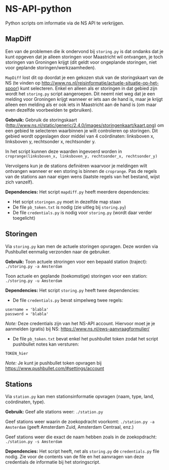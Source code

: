 # NS-API-python
Python scripts om informatie via de NS API te verkrijgen.

## MapDiff
Een van de problemen die ik ondervond bij `storing.py` is dat ondanks dat je kunt opgeven dat je alleen storingen voor Maastricht wil ontvangen, je toch storingen van Groningen krijgt (dit geldt voor ongeplande storingen, niet voor geplande storingen/werkzaamheden).

`MapDiff` lost dit op doordat je een gekozen stuk van de storingskaart van de NS (te vinden op http://www.ns.nl/reisinformatie/actuele-situatie-op-het-spoor) kunt selecteren. Enkel en alleen als er storingen in dat gebied zijn wordt het `storing.py` script aangeroepen. Dit neemt niet weg dat je een melding voor Groningen krijgt wanneer er iets aan de hand is, maar je krijgt alleen een melding als er ook iets in Maastricht aan de hand is (om maar even dezelfde voorbeelden te gebruiken).

**Gebruik:**
Gebruik de storingskaart (http://www.ns.nl/static/generic/2.4.0/images/storingenkaart/kaart.png) om een gebied te selecteren waarbinnen je wilt controleren op storingen. Dit gebied wordt opgeslagen door middel van 4 coördinaten: linksboven x, linksboven y, rechtsonder x, rechtsonder y.

In het script kunnen deze waarden ingevoerd worden in
`croprange(linksboven_x, linksboven_y, rechtsonder_x, rechtsonder_y)`

Vervolgens kun je de stations definiëren waarvoor je meldingen wilt ontvangen wanneer er een storing is binnen de `croprange`. Pas de regels van de stations aan naar eigen wens (laatste regels van het bestand, wijst zich vanzelf).

**Dependencies:**
Het script `mapdiff.py` heeft meerdere dependencies:
- Het script `storingen.py` moet in dezelfde map staan
- De file `pb_token.txt` is nodig (zie uitleg bij `storing.py`)
- De file `credentials.py` is nodig voor `storing.py` (wordt daar verder toegelicht)

## Storingen
Via `storing.py` kan men de actuele storingen opvragen. Deze worden via Pushbullet eenmalig verzonden naar de gebruiker.

**Gebruik:**
Toon actuele stroringen voor een bepaald station (traject):
`./storing.py -a Amsterdam`

Toon actuele en geplande (toekomstige) storingen voor een station:
`./storing.py -u Amsterdam`

**Dependencies:**
Het script `storing.py` heeft twee dependencies:
- De file `credentials.py` bevat simpelweg twee regels:
```
username = 'blabla'
password = 'blabla'
```
*Note:* Deze credentials zijn van het NS-API account. Hiervoor moet je je aanmelden (gratis) bij NS: https://www.ns.nl/ews-aanvraagformulier/
- De file `pb_token.txt` bevat enkel het pushbullet token zodat het script pushbullet notes kan versturen:
```
TOKEN_hier
```
*Note:* Je kunt je pushbullet token opvragen bij https://www.pushbullet.com/#settings/account

## Stations
Via `station.py` kan men stationsinformatie opvragen (naam, type, land, coördinaten, type).

**Gebruik:**
Geef alle stations weer:
`./station.py`

Geef stations weer waarin de zoekopdracht voorkomt:
`./station.py -a Amsterdam`
(geeft Amsterdam Zuid, Amsterdam Centraal, enz.)

Geef stations weer die exact de naam hebben zoals in de zoekopdracht:
`./station.py -s Amsterdam`

**Dependencies:**
Het script heeft, net als `storing.py` de `credentials.py` file nodig. Zie voor de contents van de file en het aanvragen van deze credentials de informatie bij het storingscript.
